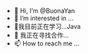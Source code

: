 - 👋 Hi, I’m @BuonaYan
- 👀 I’m interested in ...
- 🌱我目前正在学习...Java
- 💞️ 我正在寻找合作...
- 📫 How to reach me ...

<!---
BuonaYan/BuonaYan is a ✨ special ✨ repository because its `README.md` (this file) appears on your GitHub profile.
You can click the Preview link to take a look at your changes.
--->
